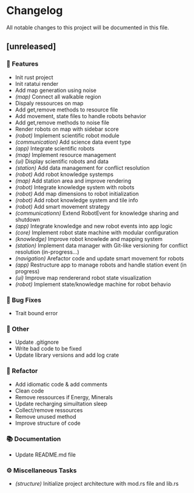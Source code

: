 # Changelog

All notable changes to this project will be documented in this file.

## [unreleased]

### 🚀 Features

- Init rust project
- Init ratatui render
- Add map generation using noise
- *(map)* Connect all walkable region
- Dispaly ressources on map
- Add get,remove methods to resource file
- Add movement, state files to handle robots behavior
- Add get,remove methods to noise file
- Render robots on map with sidebar score
- *(robot)* Implement scientific robot module
- *(communication)* Add science data event type
- *(app)* Integrate scientific robots
- *(map)* Implement resource management
- *(ui)* Display scientific robots and data
- *(station)* Add data management for conflict resolution
- *(robot)* Add robot knowledge systemps
- *(map)* Add station area and improve rendering
- *(robot)* Integrate knowledge system with robots
- *(robot)* Add map dimensions to robot initialization
- *(robot)* Add robot knowledge system and tile info
- *(robot)* Add smart movement strategy
- *(communicationn)* Extend RobotEvent for knowledge sharing and shutdown
- *(app)* Integrate knowledge and new robot events into app logic
- *(core)* Implement robot state machine with modular configuration
- *(knowledge)* Improve robot knowlede and mapping system
- *(station)* Implement data manager with Git-like versioning for conflict resolution (in-progress...)
- *(navigation)* Arefactor code and  update smart movement for robots
- *(app)* Restructure app to manage robots and handle station event (in progress)
- *(ui)* Improve map rendererand robot state visualization
- *(robot)* Implement state/knowledge machine for robot behavio

### 🐛 Bug Fixes

- Trait bound error

### 💼 Other

- Update .gitignore
- Write bad code to be fixed
- Update library versions and add log crate

### 🚜 Refactor

- Add  idiomatic code & add comments
- Clean code
- Remove ressources if Energy, Minerals
- Update recharging simuiltation sleep
- Collect/remove ressources
- Remove unused method
- Improve structure of code

### 📚 Documentation

- Update README.md file

### ⚙️ Miscellaneous Tasks

- *(structure)* Initialize project architecture with mod.rs file and lib.rs


